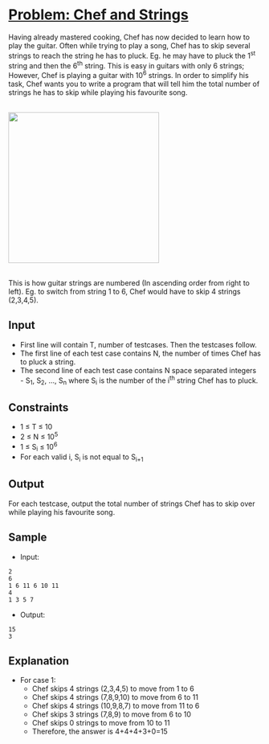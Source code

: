 # [Problem: Chef and Strings](https://www.codechef.com/problems/CHEFSTR1)

Having already mastered cooking, Chef has now decided to learn how to play the guitar. Often while trying to play a song, Chef has to skip several strings to reach the string he has to pluck. Eg. he may have to pluck the 1<sup>st</sup> string and then the 6<sup>th</sup> string. This is easy in guitars with only 6 strings; However, Chef is playing a guitar with 10<sup>6</sup> strings. In order to simplify his task, Chef wants you to write a program that will tell him the total number of strings he has to skip while playing his favourite song. <br><br>

<img src="https://codechef_shared.s3.amazonaws.com/download/Images/JULY20/CHEFSTR1/CHEFSTR1.png" height="300px" /><br><br>

This is how guitar strings are numbered (In ascending order from right to left). Eg. to switch from string 1 to 6, Chef would have to skip 4 strings (2,3,4,5).

## Input

- First line will contain T, number of testcases. Then the testcases follow.
- The first line of each test case contains N, the number of times Chef has to pluck a string.
- The second line of each test case contains N space separated integers - S<sub>1</sub>, S<sub>2</sub>, ..., S<sub>n</sub> where S<sub>i</sub> is the number of the i<sup>th</sup> string Chef has to pluck.

## Constraints

- 1 ≤ T ≤ 10
- 2 ≤ N ≤ 10<sup>5</sup>
- 1 ≤ S<sub>i</sub> ≤ 10<sup>6</sup>
- For each valid i, S<sub>i</sub> is not equal to S<sub>i+1</sub>

## Output

For each testcase, output the total number of strings Chef has to skip over while playing his favourite song.

## Sample

- Input:
```
2
6
1 6 11 6 10 11
4
1 3 5 7
```

- Output:
```
15
3
```

## Explanation

- For case 1: 
  - Chef skips 4 strings (2,3,4,5) to move from 1 to 6
  - Chef skips 4 strings (7,8,9,10) to move from 6 to 11
  - Chef skips 4 strings (10,9,8,7) to move from 11 to 6
  - Chef skips 3 strings (7,8,9) to move from 6 to 10
  - Chef skips 0 strings to move from 10 to 11 <br>
  - Therefore, the answer is 4+4+4+3+0=15 
